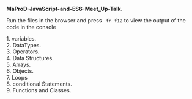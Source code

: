 <b> MaProD-JavaScript-and-ES6-Meet_Up-Talk.</b>
<p>Run the files in the browser and press <code> fn f12</code> to view the output of the code in the console </p>

<p> 1. variables. <br>
    2. DataTypes.<br>
    3. Operators.<br>
    4. Data Structures.<br>
    5. Arrays.<br>
    6. Objects.<br>
    7. Loops <br>
    8. conditional Statements.<br>
    9. Functions and Classes.<br>
</p>  
